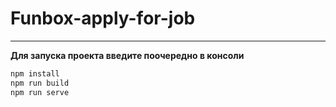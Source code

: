# Funbox-apply-for-job
____

**Для запуска проекта введите поочередно в консоли**

```bash
npm install
npm run build
npm run serve
```